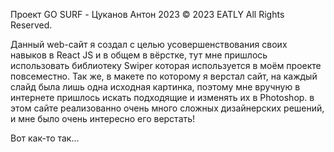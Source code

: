 Проект GO SURF - Цуканов Антон 2023 
© 2023 EATLY All Rights Reserved.

Данный web-сайт я создал с целью усовершенствования своих навыков в React JS и в общем в вёрстке, тут мне пришлось использовать
библиотеку Swiper которая используется в моём проекте повсеместно. Так же, в макете по которому я верстал сайт, на каждый слайд
была лишь одна исходная картинка, поэтому мне вручную в интернете пришлось искать подходящие и изменять их в Photoshop. в этом
сайте реализованно очень много сложных дизайнерских решений, и мне было очень интересно его верстать!

 
Вот как-то так...
